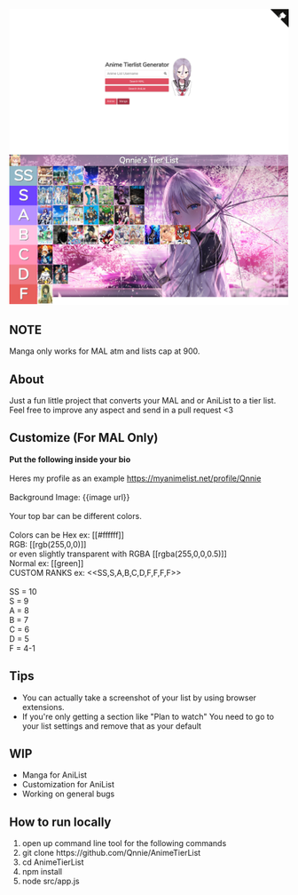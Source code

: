 <img src='src/public/images/HomePreview.png'>
<img src='src/public/images/ListPreview.png'>

NOTE
------------------------------
Manga only works for MAL atm and lists cap at 900.

About
------------------------------
Just a fun little project that converts your MAL and or AniList to a tier list. Feel free to improve any aspect and send in a pull
request <3

Customize (For MAL Only)
------------------------------
**Put the following inside your bio** <br><br>
Heres my profile as an example https://myanimelist.net/profile/Qnnie 
<br>
<br>
Background Image: {{image url}}
<br>
<br>
Your top bar can be different colors. 
<br>
<br>
Colors can be Hex ex: [[#ffffff]] 
<br>
RGB: [[rgb(255,0,0)]] 
<br>
or even slightly transparent with RGBA [[rgba(255,0,0,0.5)]] 
<br>
Normal ex: [[green]] 
<br>
CUSTOM RANKS 
ex: <<SS,S,A,B,C,D,F,F,F,F>> <br>
<br>SS = 10
<br>S = 9
<br>A = 8
<br>B = 7
<br>C = 6
<br>D = 5
<br>F = 4-1

Tips
------------------------------
<ul>
    <li>You can actually take a screenshot of your list by using browser extensions.</li>
    <li>If you're only getting a section like "Plan to watch" You need to go to your list settings and remove that as your default</li>
</ul>

WIP 
------------------------------
<ul>
    <li>Manga for AniList</li>
    <li>Customization for AniList</li>
    <li>Working on general bugs</li>
</ul>

How to run locally
------------------------------
<ol>
  <li>open up command line tool for the following commands</li>
  <li>git clone https://github.com/Qnnie/AnimeTierList</li>
  <li>cd AnimeTierList</li>
  <li>npm install</li>
  <li>node src/app.js</li>
</ol>

